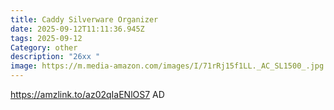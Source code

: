 ```yaml
---
title: Caddy Silverware Organizer
date: 2025-09-12T11:11:36.945Z
tags: 2025-09-12
Category: other
description: "26xx "
image: https://m.media-amazon.com/images/I/71rRj15f1LL._AC_SL1500_.jpg
---
```

https://amzlink.to/az02qIaENlOS7
AD